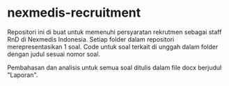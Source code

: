 # nexmedis-recruitment
Repositori ini di buat untuk memenuhi persyaratan rekrutmen sebagai staff RnD di Nexmedis Indonesia.
Setiap folder dalam repositori merepresentasikan 1 soal. Code untuk soal terkait di unggah dalam folder dengan judul
sesuai nomor soal.

Pembahasan dan analisis untuk semua soal ditulis dalam file docx berjudul "Laporan". 
